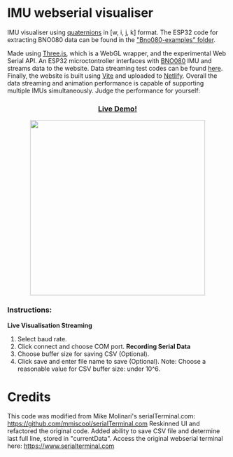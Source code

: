 # IMU webserial visualiser
IMU visualiser using [quaternions](https://en.wikipedia.org/wiki/Quaternion) in [w, i, j, k] format. The ESP32 code for extracting BNO080 data can be found in the ["Bno080-examples" folder](https://github.com/MengLinMaker/IMU-webserial-visualiser/tree/main/Bno080-examples).

Made using [Three.js](https://threejs.org/), which is a WebGL wrapper, and the experimental Web Serial API. An ESP32 microctontroller interfaces with [BNO080](https://www.sparkfun.com/products/14686) IMU and streams data to the website. Data streaming test codes can be found [here](https://github.com/MengLinCoding/ESP32-data-stream-comparisons). Finally, the website is built using [Vite](https://vitejs.dev/) and uploaded to [Netlify](https://www.netlify.com/). Overall the data streaming and animation performance is capable of supporting multiple IMUs simultaneously. Judge the performance for yourself:

<h3 align="center"><a href="https://menglinmaker-imu-webserial-visualiser.netlify.app/">Live Demo!</a></h3>

<div align="center">
  <img src="https://user-images.githubusercontent.com/39476147/164896534-4bb2da95-76af-4dce-a108-a90f1e6bf53a.gif" width="400"/>
</div>

### Instructions:
**Live Visualisation Streaming**
1. Select baud rate.
2. Click connect and choose COM port.
**Recording Serial Data**
3. Choose buffer size for saving CSV (Optional).
4. Click save and enter file name to save (Optional).
Note: Choose a reasonable value for CSV buffer size: under 10^6.

# Credits
This code was modified from Mike Molinari's serialTerminal.com: https://github.com/mmiscool/serialTerminal.com
Reskinned UI and refactored the original code. Added ability to save CSV file and determine last full line, stored in "currentData".
Access the original webserial terminal here: https://www.serialterminal.com
